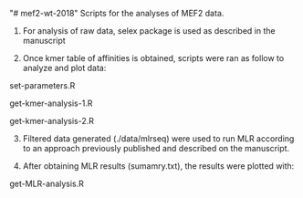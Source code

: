"# mef2-wt-2018" 
Scripts for the analyses of MEF2 data.

1) For analysis of raw data, selex package is used as described in the manuscript

2) Once kmer table of affinities is obtained, scripts were ran as follow to analyze and plot data:

set-parameters.R

get-kmer-analysis-1.R

get-kmer-analysis-2.R

3) Filtered data generated (./data/mlrseq) were used to run MLR according to an approach previously published and described on the manuscript. 

4) After obtaining MLR results (sumamry.txt), the results were plotted with:

get-MLR-analysis.R

